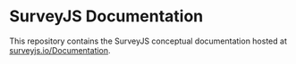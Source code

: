 # SurveyJS Documentation

This repository contains the SurveyJS conceptual documentation hosted at [surveyjs.io/Documentation](https://surveyjs.io/Documentation).
